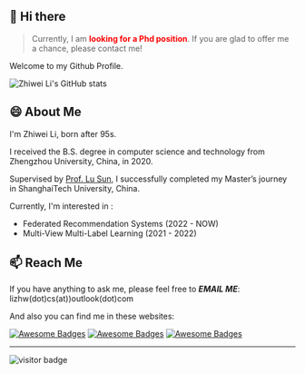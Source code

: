 ## 👋 Hi there

> Currently, I am <font color='red'>**looking for a Phd position**</font>.
> If you are glad to offer me a chance, please contact me!

Welcome to my Github Profile.

![Zhiwei Li's GitHub stats](https://github-readme-stats.vercel.app/api?username=mtics&show_icons=true&hide=issues,contribs&theme=swift)

## 😄 About Me

I'm Zhiwei Li, born after 95s.

I received the B.S. degree in computer science and technology from Zhengzhou University, China, in 2020.

Supervised by [Prof. Lu Sun](http://faculty.sist.shanghaitech.edu.cn/sunlu/), I successfully completed my Master’s journey in ShanghaiTech University, China.

Currently, I'm interested in :

- Federated Recommendation Systems (2022 - NOW)
- Multi-View Multi-Label Learning (2021 - 2022)

## 📫 Reach Me

If you have anything to ask me, please feel free to **_EMAIL ME_**: lizhw(dot)cs(at))outlook(dot)com

And also you can find me in these websites:

[![Awesome Badges](https://img.shields.io/badge/RESUME-Zhiwei%20Li-tan.svg)](https://zhw.li/) [![Awesome Badges](https://img.shields.io/badge/BLOG-SOMETHING.PLUS-ivory.svg)](https://something.plus) [![Awesome Badges](https://img.shields.io/badge/ZHI%20HU-Mr.%20Lychee-blue.svg)](https://www.zhihu.com/people/li-zhi-wei-42-59)

---

![visitor badge](https://visitor-badge.glitch.me/badge?page_id=mtics.visitor-badge&left_color=grey&right_color=blue)
